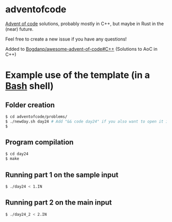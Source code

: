 # adventofcode
[Advent of code](https://adventofcode.com/) solutions, probably mostly in C++, but maybe in Rust in the (near) future.

Feel free to create a new issue if you have any questions!

Added to [Bogdanp/awesome-advent-of-code#C++](https://github.com/Bogdanp/awesome-advent-of-code#c-2) (Solutions to AoC in C++)

# Example use of the template (in a [Bash](https://en.wikipedia.org/wiki/Bash_(Unix_shell)) shell)

## Folder creation
```bash
$ cd adventofcode/problems/
$ ./newday.sh day24 # Add "&& code day24" if you also want to open it in Visual Studio Code
$ 
```

## Program compilation
```bash
$ cd day24
$ make
```
## Running part 1 on the sample input
```bash
$ ./day24 < 1.IN
```
## Running part 2 on the main input
```bash
$ ./day24_2 < 2.IN
```
